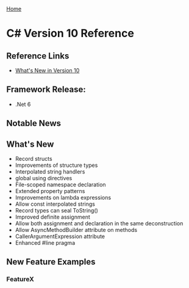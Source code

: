 [Home](../)

# C# Version 10 Reference

## Reference Links

- [What's New in Version 10](https://docs.microsoft.com/en-us/dotnet/csharp/whats-new/csharp-10)

## Framework Release:

- .Net 6

## Notable News

## What's New

- Record structs
- Improvements of structure types
- Interpolated string handlers
- global using directives
- File-scoped namespace declaration
- Extended property patterns
- Improvements on lambda expressions
- Allow const interpolated strings
- Record types can seal ToString()
- Improved definite assignment
- Allow both assignment and declaration in the same deconstruction
- Allow AsyncMethodBuilder attribute on methods
- CallerArgumentExpression attribute
- Enhanced #line pragma

## New Feature Examples

### FeatureX

